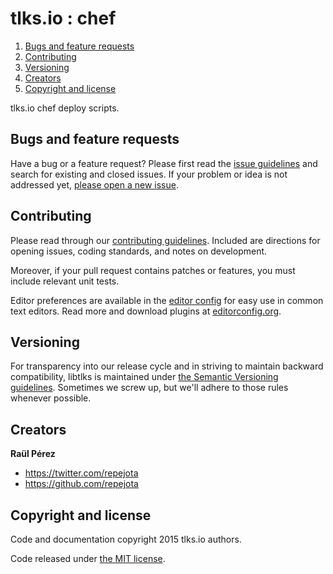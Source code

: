 # tlks.io : chef

1. [Bugs and feature requests](https://github.com/tlksio/chef#bugs-and-feature-requests)
2. [Contributing](https://github.com/tlksio/chef#contributing)
3. [Versioning](https://github.com/tlksio/chef#versioning)
4. [Creators](https://github.com/tlksio/chef#creators)
5. [Copyright and license](https://github.com/tlksio/chef#copyright-and-license)

tlks.io chef deploy scripts.

## Bugs and feature requests

Have a bug or a feature request? Please first read the
[issue guidelines](CONTRIBUTING.md#using-the-issue-tracker)
and search for existing and closed issues. If your problem or idea is not
addressed yet,
[please open a new issue](https://github.com/tlksio/chef/issues/new).

## Contributing

Please read through our [contributing guidelines](CONTRIBUTING.md). Included
are directions for opening issues, coding standards, and notes on development.

Moreover, if your pull request contains patches or features, you must include
relevant unit tests.

Editor preferences are available in the [editor config](.editorconfig) for easy
use in common text editors. Read more and download plugins at
[editorconfig.org](http://editorconfig.org).

## Versioning

For transparency into our release cycle and in striving to maintain backward
compatibility, libtlks is maintained under
[the Semantic Versioning guidelines](http://semver.org/). Sometimes we screw
up, but we'll adhere to those rules whenever possible.

## Creators

**Raül Pérez**

* <https://twitter.com/repejota>
* <https://github.com/repejota>

## Copyright and license

Code and documentation copyright 2015 tlks.io authors.

Code released under [the MIT license](LICENSE).
